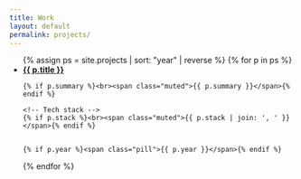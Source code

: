```yaml
---
title: Work
layout: default
permalink: projects/
---
```


<ul class="list">
{% assign ps = site.projects | sort: "year" | reverse %}
{% for p in ps %}
  <li>
    <!--Title-->
    <a href="{{ p.url | relative_url }}"><strong>{{ p.title }}</strong></a>

    {% if p.summary %}<br><span class="muted">{{ p.summary }}</span>{% endif %}

    <!-- Tech stack -->
    {% if p.stack %}<br><span class="muted">{{ p.stack | join: ', ' }}</span>{% endif %}


    {% if p.year %}<span class="pill">{{ p.year }}</span>{% endif %}
  </li>
{% endfor %}
</ul>